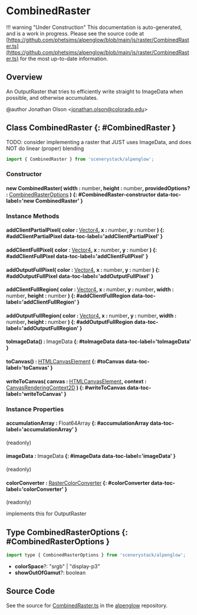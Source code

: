 # CombinedRaster

!!! warning "Under Construction"
    This documentation is auto-generated, and is a work in progress. Please see the source code at
    [https://github.com/phetsims/alpenglow/blob/main/js/raster/CombinedRaster.ts](https://github.com/phetsims/alpenglow/blob/main/js/raster/CombinedRaster.ts) for the most up-to-date information.

## Overview

An OutputRaster that tries to efficiently write straight to ImageData when possible, and otherwise accumulates.

@author Jonathan Olson &lt;jonathan.olson@colorado.edu&gt;

## Class CombinedRaster {: #CombinedRaster }


TODO: consider implementing a raster that JUST uses ImageData, and does NOT do linear (proper) blending

```js
import { CombinedRaster } from 'scenerystack/alpenglow';
```
### Constructor

#### new CombinedRaster( width : <span style="font-weight: 400;"><span style="color: hsla(calc(var(--md-hue) + 180deg),80%,40%,1);">number</span></span>, height : <span style="font-weight: 400;"><span style="color: hsla(calc(var(--md-hue) + 180deg),80%,40%,1);">number</span></span>, providedOptions? : <span style="font-weight: 400;">[CombinedRasterOptions](../alpenglow/CombinedRaster.md#CombinedRasterOptions)</span> ) {: #CombinedRaster-constructor data-toc-label='new CombinedRaster' }

### Instance Methods

#### addClientPartialPixel( color : <span style="font-weight: 400;">[Vector4](../dot/Vector4.md)</span>, x : <span style="font-weight: 400;"><span style="color: hsla(calc(var(--md-hue) + 180deg),80%,40%,1);">number</span></span>, y : <span style="font-weight: 400;"><span style="color: hsla(calc(var(--md-hue) + 180deg),80%,40%,1);">number</span></span> ) {: #addClientPartialPixel data-toc-label='addClientPartialPixel' }

#### addClientFullPixel( color : <span style="font-weight: 400;">[Vector4](../dot/Vector4.md)</span>, x : <span style="font-weight: 400;"><span style="color: hsla(calc(var(--md-hue) + 180deg),80%,40%,1);">number</span></span>, y : <span style="font-weight: 400;"><span style="color: hsla(calc(var(--md-hue) + 180deg),80%,40%,1);">number</span></span> ) {: #addClientFullPixel data-toc-label='addClientFullPixel' }

#### addOutputFullPixel( color : <span style="font-weight: 400;">[Vector4](../dot/Vector4.md)</span>, x : <span style="font-weight: 400;"><span style="color: hsla(calc(var(--md-hue) + 180deg),80%,40%,1);">number</span></span>, y : <span style="font-weight: 400;"><span style="color: hsla(calc(var(--md-hue) + 180deg),80%,40%,1);">number</span></span> ) {: #addOutputFullPixel data-toc-label='addOutputFullPixel' }

#### addClientFullRegion( color : <span style="font-weight: 400;">[Vector4](../dot/Vector4.md)</span>, x : <span style="font-weight: 400;"><span style="color: hsla(calc(var(--md-hue) + 180deg),80%,40%,1);">number</span></span>, y : <span style="font-weight: 400;"><span style="color: hsla(calc(var(--md-hue) + 180deg),80%,40%,1);">number</span></span>, width : <span style="font-weight: 400;"><span style="color: hsla(calc(var(--md-hue) + 180deg),80%,40%,1);">number</span></span>, height : <span style="font-weight: 400;"><span style="color: hsla(calc(var(--md-hue) + 180deg),80%,40%,1);">number</span></span> ) {: #addClientFullRegion data-toc-label='addClientFullRegion' }

#### addOutputFullRegion( color : <span style="font-weight: 400;">[Vector4](../dot/Vector4.md)</span>, x : <span style="font-weight: 400;"><span style="color: hsla(calc(var(--md-hue) + 180deg),80%,40%,1);">number</span></span>, y : <span style="font-weight: 400;"><span style="color: hsla(calc(var(--md-hue) + 180deg),80%,40%,1);">number</span></span>, width : <span style="font-weight: 400;"><span style="color: hsla(calc(var(--md-hue) + 180deg),80%,40%,1);">number</span></span>, height : <span style="font-weight: 400;"><span style="color: hsla(calc(var(--md-hue) + 180deg),80%,40%,1);">number</span></span> ) {: #addOutputFullRegion data-toc-label='addOutputFullRegion' }

#### toImageData() : <span style="font-weight: 400;">ImageData</span> {: #toImageData data-toc-label='toImageData' }

#### toCanvas() : <span style="font-weight: 400;">[HTMLCanvasElement](https://developer.mozilla.org/en-US/docs/Web/API/HTMLCanvasElement)</span> {: #toCanvas data-toc-label='toCanvas' }

#### writeToCanvas( canvas : <span style="font-weight: 400;">[HTMLCanvasElement](https://developer.mozilla.org/en-US/docs/Web/API/HTMLCanvasElement)</span>, context : <span style="font-weight: 400;">[CanvasRenderingContext2D](https://developer.mozilla.org/en-US/docs/Web/API/CanvasRenderingContext2D)</span> ) {: #writeToCanvas data-toc-label='writeToCanvas' }

### Instance Properties

#### accumulationArray : <span style="font-weight: 400;">Float64Array</span> {: #accumulationArray data-toc-label='accumulationArray' }

(readonly)

#### imageData : <span style="font-weight: 400;">ImageData</span> {: #imageData data-toc-label='imageData' }

(readonly)

#### colorConverter : <span style="font-weight: 400;">[RasterColorConverter](../alpenglow/RasterColorConverter.md)</span> {: #colorConverter data-toc-label='colorConverter' }

(readonly)

implements this for OutputRaster



## Type CombinedRasterOptions {: #CombinedRasterOptions }


```js
import type { CombinedRasterOptions } from 'scenerystack/alpenglow';
```


- **colorSpace**?: "srgb" | "display-p3"
- **showOutOfGamut**?: <span style="color: hsla(calc(var(--md-hue) + 180deg),80%,40%,1);">boolean</span>




## Source Code

See the source for [CombinedRaster.ts](https://github.com/phetsims/alpenglow/blob/main/js/raster/CombinedRaster.ts) in the [alpenglow](https://github.com/phetsims/alpenglow) repository.
